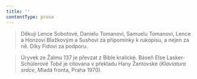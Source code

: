 ```yaml
---
title: ''
contentType: prose
---
```


<section>

>   

>   

>   

> Děkuji Lence Sobotové, Danielu Tomanovi, Samuelu Tomanovi, Lence a Honzovi Blažkovým a Sushovi za připomínky k rukopisu, a nejen za ně. Díky Fidovi za podporu.

> Úryvek ze Žalmu 137 je převzat z Bible kralické. Báseň Else Lasker-Schülerové _Tobě_ je citována v překladu Hany Žantovské (_Klaviatura srdce_, Mladá fronta, Praha 1970).

</section>
